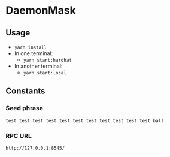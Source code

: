 # DaemonMask

## Usage

- `yarn install`
- In one terminal:
  - `yarn start:hardhat`
- In another terminal:
  - `yarn start:local`

## Constants

### Seed phrase

```text
test test test test test test test test test test test ball
```

### RPC URL

```text
http://127.0.0.1:8545/
```
